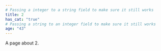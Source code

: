 ```yaml
---
# Passing a integer to a string field to make sure it still works
title: 2
has_cat: "true"
# Passing a string to an integer field to make sure it still works
age: "43"
---
```


A page about 2.
